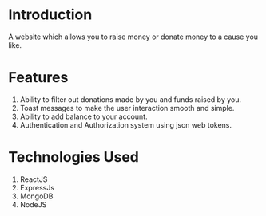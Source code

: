 # Introduction
A website which allows you to raise money or donate money to a cause you like.
# Features
1. Ability to filter out donations made by you and funds raised by you.
2. Toast messages to make the user interaction smooth and simple.
3. Ability to add balance to your account.
4. Authentication and Authorization system using json web tokens.
# Technologies Used
1. ReactJS
2. ExpressJs
3. MongoDB
4. NodeJS
